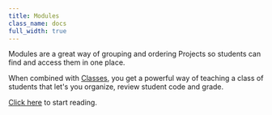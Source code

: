 ```yaml
---
title: Modules
class_name: docs
full_width: true
---
```


Modules are a great way of grouping and ordering Projects so students can find and access them in one place.

When combined with [Classes](/docs/dashboard/classes/), you get a powerful way of teaching a class of students that let's you organize, review student code and grade.


[Click here](/docs/dashboard/modules/overview/) to start reading.

